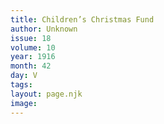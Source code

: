 ```yaml
---
title: Children’s Christmas Fund
author: Unknown
issue: 18
volume: 10
year: 1916
month: 42
day: V
tags:
layout: page.njk
image:
---
```





